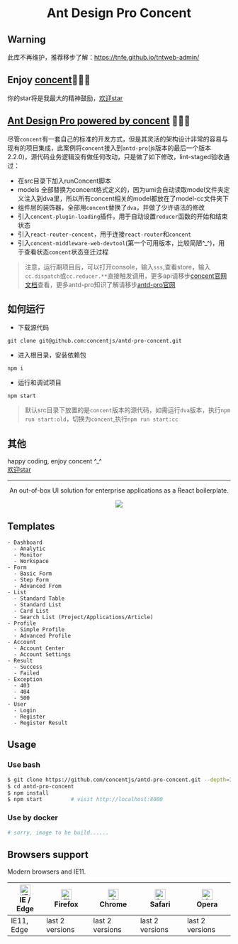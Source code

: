 <h1 align="center">Ant Design Pro Concent</h1>

## Warning
此库不再维护，推荐移步了解：https://tnfe.github.io/tntweb-admin/

## Enjoy [concent](https://github.com/concentjs/concent)🥺🥺🥺
你的star将是我最大的精神鼓励，[欢迎star](https://github.com/concentjs/concent)

## [Ant Design Pro powered by concent](https://github.com/concentjs/antd-pro-concent) 🎉🎉🎉
尽管`concent`有一套自己的标准的开发方式，但是其灵活的架构设计非常的容易与现有的项目集成，此案例将`concent`接入到`antd-pro`(js版本的最后一个版本2.2.0)，源代码业务逻辑没有做任何改动，只是做了如下修改，lint-staged验收通过：
- 在src目录下加入runConcent脚本
- models 全部替换为concent格式定义的，因为umi会自动读取model文件夹定义注入到dva里，所以所有concent相关的model都放在了model-cc文件夹下
- 组件层的装饰器，全部用`concent`替换了`dva`，并做了少许语法的修改
- 引入`concent-plugin-loading`插件，用于自动设置`reducer`函数的开始和结束状态
- 引入`react-router-concent`，用于连接`react-router`和`concent`
- 引入`concent-middleware-web-devtool`(第一个可用版本，比较简陋^_^)，用于查看状态`concent`状态变迁过程
> 注意，运行期项目后，可以打开console，输入`sss`,查看store，输入`cc.dispatch`或`cc.reducer.**`直接触发调用，更多api请移步[concent官网文档](https://concentjs.github.io/concent-site/)查看，更多antd-pro知识了解请移步[antd-pro官网](https://pro.ant.design/index-cn)

## 如何运行
* 下载源代码
```
git clone git@github.com:concentjs/antd-pro-concent.git
```
* 进入根目录，安装依赖包
```
npm i
```
* 运行和调试项目
```
npm start
```
> 默认src目录下放置的是`concent`版本的源代码，如需运行`dva`版本，执行`npm run start:old`，切换为`concent`,执行`npm run start:cc`

## 其他
happy coding, enjoy concent ^_^   
[欢迎star](https://github.com/concentjs/concent)
___
<div align="center">

An out-of-box UI solution for enterprise applications as a React boilerplate.

![](https://user-images.githubusercontent.com/8186664/44953195-581e3d80-aec4-11e8-8dcb-54b9db38ec11.png)

</div>

## Templates
```
- Dashboard
  - Analytic
  - Monitor
  - Workspace
- Form
  - Basic Form
  - Step Form
  - Advanced From
- List
  - Standard Table
  - Standard List
  - Card List
  - Search List (Project/Applications/Article)
- Profile
  - Simple Profile
  - Advanced Profile
- Account
  - Account Center
  - Account Settings
- Result
  - Success
  - Failed
- Exception
  - 403
  - 404
  - 500
- User
  - Login
  - Register
  - Register Result
```

## Usage

### Use bash

```bash
$ git clone https://github.com/concentjs/antd-pro-concent.git --depth=1
$ cd antd-pro-concent
$ npm install
$ npm start         # visit http://localhost:8000
```

### Use by docker

```bash
# sorry, image to be build......
```

## Browsers support

Modern browsers and IE11.

| [<img src="https://raw.githubusercontent.com/alrra/browser-logos/master/src/edge/edge_48x48.png" alt="IE / Edge" width="24px" height="24px" />](http://godban.github.io/browsers-support-badges/)</br>IE / Edge | [<img src="https://raw.githubusercontent.com/alrra/browser-logos/master/src/firefox/firefox_48x48.png" alt="Firefox" width="24px" height="24px" />](http://godban.github.io/browsers-support-badges/)</br>Firefox | [<img src="https://raw.githubusercontent.com/alrra/browser-logos/master/src/chrome/chrome_48x48.png" alt="Chrome" width="24px" height="24px" />](http://godban.github.io/browsers-support-badges/)</br>Chrome | [<img src="https://raw.githubusercontent.com/alrra/browser-logos/master/src/safari/safari_48x48.png" alt="Safari" width="24px" height="24px" />](http://godban.github.io/browsers-support-badges/)</br>Safari | [<img src="https://raw.githubusercontent.com/alrra/browser-logos/master/src/opera/opera_48x48.png" alt="Opera" width="24px" height="24px" />](http://godban.github.io/browsers-support-badges/)</br>Opera |
| --------- | --------- | --------- | --------- | --------- |
| IE11, Edge| last 2 versions| last 2 versions| last 2 versions| last 2 versions
